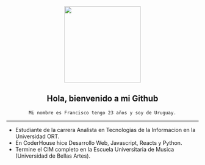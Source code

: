 

<div align="center">
  <img src="https://media.giphy.com/media/PmAjqmm4beKervYzFr/giphy.gif" width="200" />
  
  <h2>  Hola, bienvenido a mi Github </h2
---
  <h3>
    
    Mi nombre es Francisco tengo 23 años y soy de Uruguay.
  </h3>
</div>

---

- Estudiante de la carrera Analista en Tecnologias de la Informacion en la Universidad ORT.
- En CoderHouse hice Desarrollo Web, Javascript, Reacts y Python.
- Termine el CIM completo en la Escuela Universitaria de Musica (Universidad de Bellas Artes).


